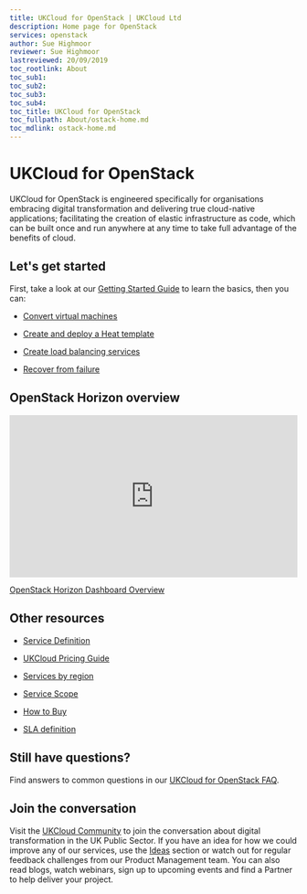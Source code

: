```yaml
---
title: UKCloud for OpenStack | UKCloud Ltd
description: Home page for OpenStack
services: openstack
author: Sue Highmoor
reviewer: Sue Highmoor
lastreviewed: 20/09/2019
toc_rootlink: About
toc_sub1: 
toc_sub2:
toc_sub3:
toc_sub4:
toc_title: UKCloud for OpenStack
toc_fullpath: About/ostack-home.md
toc_mdlink: ostack-home.md
---
```


# UKCloud for OpenStack

UKCloud for OpenStack is engineered specifically for organisations embracing digital transformation and delivering true cloud-native applications; facilitating the creation of elastic infrastructure as code, which can be built once and run anywhere at any time to take full advantage of the benefits of cloud.

## Let's get started

First, take a look at our [Getting Started Guide](ostack-gs.md) to learn the basics, then you can:

<div class="row">
  <div class="col-md-3"><ul><li><p><a href="ostack-how-convert-vms.md">Convert virtual machines</a></p></li></ul></div>
  <div class="col-md-3"><ul><li><p><a href="ostack-how-create-heat-template.md">Create and deploy a Heat template</a></p></li></ul></div>
  <div class="col-md-3"><ul><li><p><a href="ostack-how-create-load-balancer.md">Create load balancing services</a></p></li></ul></div>
  <div class="col-md-3"><ul><li><p><a href="ostack-how-recover-instance.md">Recover from failure</a></p></li></ul></div>
</div>

## OpenStack Horizon overview

<div class="row">
  <div class="col-md-6">
    <div style="padding:56.25% 0 0 0;position:relative;">
      <iframe src="https://www.youtube.com/embed/XcQYz--CNiM" style="position:absolute;top:0;left:0;width:100%;height:100%;" frameborder="0" allow="accelerometer; autoplay; encrypted-media; gyroscope; picture-in-picture" allowfullscreen></iframe>
    </div>
    <p><a href="https://www.youtube.com/watch?v=XcQYz--CNiM">OpenStack Horizon Dashboard Overview</a></p>
  </div>
  <div class="col-md-6"></div>
</div>

## Other resources

<div class="row">
  <div class="col-md-4"><ul><li><p><a href="ostack-sd.md">Service Definition</a></p></li></ul></div>
  <div class="col-md-4"><ul><li><p><a href="https://ukcloud.com/wp-content/uploads/2019/06/ukcloud-pricing-guide-11.0.pdf">UKCloud Pricing Guide</a></p></li></ul></div>
  <div class="col-md-4"><ul><li><p><a href="../other/other-ref-services-by-region.md">Services by region</a></p></li></ul></div>
</div>

<div class="row">
  <div class="col-md-4"><ul><li><p><a href="ostack-sco.md">Service Scope</a></p></li></ul></div>
  <div class="col-md-4"><ul><li><p><a href="https://ukcloud.com/how-to-buy/">How to Buy</a></p></li></ul></div>
  <div class="col-md-4"><ul><li><p><a href="../other/other-ref-sla-definition.md">SLA definition</a></p></li></ul></div>
</div>

## Still have questions?

Find answers to common questions in our [UKCloud for OpenStack FAQ](ostack-faq.md).

## Join the conversation

Visit the <a href="https://community.ukcloud.com">UKCloud Community</a> to join the conversation about digital transformation in the UK Public Sector. If you have an idea for how we could improve any of our services, use the <a href="https://community.ukcloud.com/ideas">Ideas</a> section or watch out for regular feedback challenges from our Product Management team. You can also read blogs, watch webinars, sign up to upcoming events and find a Partner to help deliver your project.
